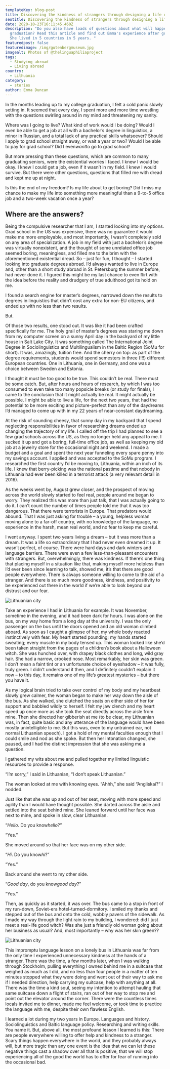 ```yaml
---
templateKey: blog-post
title: Discovering the kindness of strangers through designing a life of adventure
seotitle: Discovering the kindness of strangers through designing a life of adventure
date: 2020-10-23T16:11:45.460Z
description: "Do you also have loads of questions about what will happen after
  graduation? Read this article and find out Emma's experience after graduation.
  She lived in 5 countries in 5 years. "
featuredpost: false
featuredimage: /img/gutenbergmuseum.jpg
imagealt: Photos of @thelinguaphiliaproject
tags:
  - Studying abroad
  - Living abroad
country:
  - Lithuania
category:
  - stories
author: Emma Duncan
---
```

In the months leading up to my college graduation, I felt a cold panic slowly setting in. It seemed that every day, I spent more and more time wrestling with the questions swirling around in my mind and threatening my sanity. 

Where was I going to live? What kind of work would I be doing? Would I even be able to get a job at all with a bachelor’s degree in linguistics, a minor in Russian, and a total lack of any practical skills whatsoever? Should I apply to grad school straight away, or wait a year or two? Would I be able to pay for grad school? Did I even*want*to go to grad school?

But more pressing than these questions, which are common to many graduating seniors, were the existential worries I faced. I knew I would be okay. I knew I could get a job, even if it wasn’t in my field. I knew I would survive. But there were other questions, questions that filled me with dread and kept me up at night.

Is this the end of my freedom? Is my life about to get boring? Did I miss my chance to make my life into something more meaningful than a 9-to-5 office job and a two-week vacation once a year?

## Where are the answers?

Being the compulsive researcher that I am, I started looking into my options. Grad school in the US was expensive, there was no guarantee it would make me more employable, and most importantly, I wasn’t completely sold on any area of specialization. A job in my field with just a bachelor’s degree was virtually nonexistent, and the thought of some unrelated office job seemed boring, meaningless, and filled me to the brim with the aforementioned existential dread. So – just for fun, I thought – I started looking into graduate degrees abroad. I’d always wanted to live in Europe and, other than a short study abroad in St. Petersburg the summer before, had never done it. I figured this might be my last chance to even flirt with the idea before the reality and drudgery of true adulthood got its hold on me.

I found a search engine for master’s degrees, narrowed down the results to degrees in linguistics that didn’t cost any extra for non-EU citizens, and ended up with no less than two results.

But.

Of those two results, one stood out. It was like it had been crafted specifically for me. The holy grail of master’s degrees was staring me down from my computer screen on a sunny April day in the backyard of my little house in Salt Lake City. It was something called The International Joint Degree in Sociolinguistics and Multilingualism in the Baltic Region (SoMu for short). It was, amazingly, tuition free. And the cherry on top: as part of the degree requirements, students would spend semesters in three (!!!) different European countries. One in Lithuania, one in Germany, and one was a choice between Sweden and Estonia.

I thought it must be too good to be true. This couldn’t be real. There must be some catch. But, after hours and hours of research, by which I was too consumed to even take too many popsicle breaks (or study for finals), I came to the conclusion that it might actually be real. It might actually be possible. I might be able to live a life, for the next two years, that had the potential to be more exciting and picture-perfect than any of the daydreams I’d managed to come up with in my 22 years of near-constant daydreaming.

At the risk of sounding cheesy, that sunny day in my backyard that I spend neglecting responsibilities in favor of researching dreams ended up changing the trajectory of my life. I called off the trip I had planned to see a few grad schools across the US, as they no longer held any appeal to me. I sucked it up and got a boring, full-time office job, as well as keeping my old job at a jewelry store for the occasional night and weekend. I made a budget and a goal and spent the next year funneling every spare penny into my savings account. I applied and was accepted to the SoMu program. I researched the first country I’d be moving to, Lithuania, within an inch of its life. I knew that berry-picking was the national pastime and that nobody in Lithuania had ever been killed in a terrorist attack (a very relevant detail in 2016).

As the weeks went by, August grew closer, and the prospect of moving across the world slowly started to feel real, people around me began to worry. They realized this was more than just talk, that I was actually going to do it. I can’t count the number of times people told me that it was too dangerous. That there were terrorists in Europe. That predators would abound. That I was just asking for trouble – a young, helpless woman moving alone to a far-off country, with no knowledge of the language, no experience in the harsh, mean real world, and no fear to keep me careful.

I went anyway. I spent two years living a dream – but it was more than a dream. It was a life so extraordinary that I had never even dreamed it up. It wasn’t perfect, of course. There were hard days and dark winters and language barriers. There were even a few less-than-pleasant encounters with strangers. But, overwhelmingly, there was kindness. If there’s one thing that placing myself in a situation like that, making myself more helpless than I’d ever been since learning to talk, showed me, it’s that there are good people everywhere. There is always someone willing to come to the aid of a stranger. And there is so much more goodness, kindness, and positivity to be experienced out there in the world if we’re able to look beyond our distrust and our fear.

![Lithuanian city](/img/lithuaniandormview.jpg)

Take an experience I had in Lithuania for example. It was November, sometime in the evening, and it had been dark for hours. I was alone on the bus, on my way home from a long day at the university. I was the only passenger on the bus until the doors opened and an old woman climbed aboard. As soon as I caught a glimpse of her, my whole body reacted instinctively with fear. My heart started pounding; my hands started sweating; every muscle in my body tensed up. This woman looked like she’d been taken straight from the pages of a children’s book about a Halloween witch. She was hunched over, with drapey black clothes and long, wild gray hair. She had a narrow, crooked nose. Most remarkably, her skin was green. I don’t mean a faint tint or an unfortunate choice of eyeshadow – it was fully, truly green. I didn’t understand it then, and I definitely couldn’t explain it now – to this day, it remains one of my life’s greatest mysteries – but there you have it.

As my logical brain tried to take over control of my body and my heartbeat slowly grew calmer, the woman began to make her way down the aisle of the bus. As she walked, she clutched the seats on either side of her for support and babbled wildly to herself. I felt my jaw clench and my heart speed up once more as she took the seat directly across the aisle from mine. Then she directed her gibberish at me (to be clear, my Lithuanian was, in fact, quite basic and any utterance of the language would have been mostly unintelligible to me. But this was, even to my untrained ear, not normal Lithuanian speech). I got a hold of my mental faculties enough that I could smile and nod as she spoke. But then her intonation changed, she paused, and I had the distinct impression that she was asking me a question.

I gathered my wits about me and pulled together my limited linguistic resources to provide a response.

“I’m sorry,” I said in Lithuanian, “I don’t speak Lithuanian.”

The woman looked at me with knowing eyes. “Ahhh,” she said “Angliskai?” I nodded.

Just like that she was up and out of her seat, moving with more speed and agility than I would have thought possible. She darted across the aisle and settled into the seat behind mine. She leaned forward until her face was next to mine, and spoke in slow, clear Lithuanian.

“*Hello*. Do you know*hello*?”

“Yes.”

She moved around so that her face was on my other side.

“*Hi*. Do you know*hi*?”

“Yes.”

Back around she went to my other side.

“*Good day*, do you know*good day*?”

“Yes.”

Then, as quickly as it started, it was over. The bus came to a stop in front of my run-down, Soviet-era hotel-turned-dormitory. I smiled my thanks and stepped out of the bus and onto the cold, wobbly pavers of the sidewalk. As I made my way through the light rain to my building, I wondered: did I just meet a real-life good witch? Was she just a friendly old woman going about her business as usual? And, most importantly – why was her skin green??

![Lithuanian city](/img/sunnydaystockholm.jpg)

This impromptu language lesson on a lonely bus in Lithuania was far from the only time I experienced unnecessary kindness at the hands of a stranger. There was the time, a few months later, when I was walking through Stockholm, pulling everything I owned behind me in a suitcase that weighed as much as I did, and no less than four people in a matter of ten minutes stopped what they were doing and went out of their way to ask me if I needed direction, help carrying my suitcase, help with anything at all. There was the time a kind soul, seeing my intention to attempt hauling that same suitcase down a flight of stairs, ran out of her way to stop me and point out the elevator around the corner. There were the countless times locals invited me to dinner, made me feel welcome, or took time to practice the language with me, despite their own flawless English.

I learned a lot during my two years in Europe. Languages and history. Sociolinguistics and Baltic language policy. Researching and writing skills. You name it. But, above all, the most profound lesson I learned is this: There are people everywhere willing to offer help and kindness to a stranger. Scary things happen everywhere in the world, and they probably always will, but more tragic than any one event is the idea that we can let these negative things cast a shadow over all that is positive, that we will stop experiencing all of the good the world has to offer for fear of running into the occasional bad.